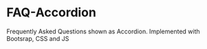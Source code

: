 # FAQ-Accordion
Frequently Asked Questions shown as Accordion. Implemented with Bootsrap, CSS and JS

